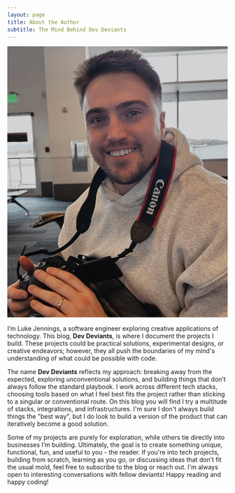 ```yaml
---
layout: page
title: About the Author
subtitle: The Mind Behind Dev Deviants
---
```


![Luke-Jennings](/assets/img/about/about-me.jpg)

I’m Luke Jennings, a software engineer exploring creative applications of technology. This blog, **Dev Deviants**, is where I document the projects I build. These projects could be practical solutions, experimental designs, or creative endeavors; however, they all push the boundaries of my mind's understanding of what could be possible with code.

The name **Dev Deviants** reflects my approach: breaking away from the expected, exploring unconventional solutions, and building things that don’t always follow the standard playbook. I work across different tech stacks, choosing tools based on what I feel best fits the project rather than sticking to a singular or conventional route. On this blog you will find I try a multitude of stacks, integrations, and infrastructures. I'm sure I don't always build things the "best way", but I do look to build a version of the product that can iteratively become a good solution. 

Some of my projects are purely for exploration, while others tie directly into businesses I’m building. Ultimately, the goal is to create something unique, functional, fun, and useful to you - the reader. If you're into tech projects, building from scratch, learning as you go, or discussing ideas that don’t fit the usual mold, feel free to subscribe to the blog or reach out. I'm always open to interesting conversations with fellow deviants! Happy reading and happy coding!